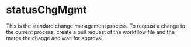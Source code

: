 # statusChgMgmt

This is the standard change management process. To reqeust a change to the current process, create a pull request of the workfllow file and the merge the change and wait for approval.
